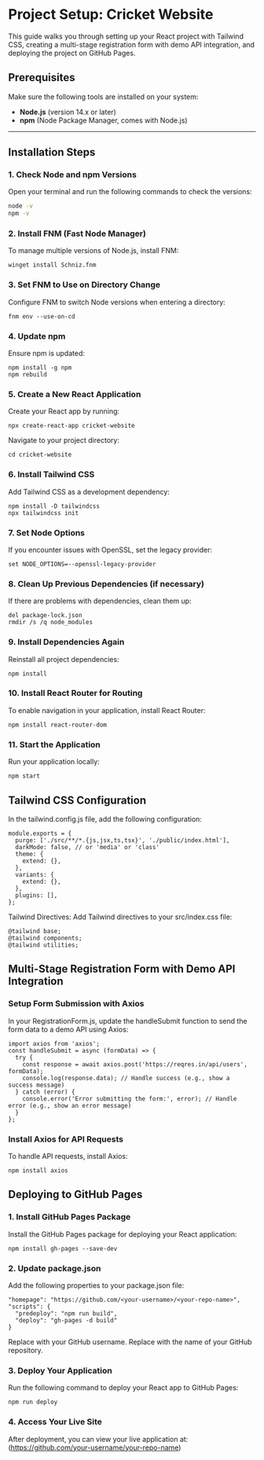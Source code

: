 # Project Setup: Cricket Website

This guide walks you through setting up your React project with Tailwind CSS, creating a multi-stage registration form with demo API integration, and deploying the project on GitHub Pages.

## Prerequisites
Make sure the following tools are installed on your system:

- **Node.js** (version 14.x or later)
- **npm** (Node Package Manager, comes with Node.js)

---

## Installation Steps

### 1. Check Node and npm Versions

Open your terminal and run the following commands to check the versions:

```bash
node -v
npm -v
```
### 2. Install FNM (Fast Node Manager)
To manage multiple versions of Node.js, install FNM:
```
winget install Schniz.fnm
```
### 3. Set FNM to Use on Directory Change
Configure FNM to switch Node versions when entering a directory:
```
fnm env --use-on-cd
```
### 4. Update npm
Ensure npm is updated:
```
npm install -g npm
npm rebuild
```
### 5. Create a New React Application
Create your React app by running:
```
npx create-react-app cricket-website
```
Navigate to your project directory:
```
cd cricket-website
```
### 6. Install Tailwind CSS
Add Tailwind CSS as a development dependency:
```
npm install -D tailwindcss
npx tailwindcss init
```
### 7. Set Node Options
If you encounter issues with OpenSSL, set the legacy provider:
```
set NODE_OPTIONS=--openssl-legacy-provider
```
### 8. Clean Up Previous Dependencies (if necessary)
If there are problems with dependencies, clean them up:
```
del package-lock.json
rmdir /s /q node_modules
```
### 9. Install Dependencies Again
Reinstall all project dependencies:
```
npm install
```
### 10. Install React Router for Routing
To enable navigation in your application, install React Router:
```
npm install react-router-dom
```
### 11. Start the Application
Run your application locally:
```
npm start
```

## Tailwind CSS Configuration
In the tailwind.config.js file, add the following configuration:
```
module.exports = {
  purge: ['./src/**/*.{js,jsx,ts,tsx}', './public/index.html'],
  darkMode: false, // or 'media' or 'class'
  theme: {
    extend: {},
  },
  variants: {
    extend: {},
  },
  plugins: [],
};
```
Tailwind Directives:
Add Tailwind directives to your src/index.css file:
```
@tailwind base;
@tailwind components;
@tailwind utilities;
```
## Multi-Stage Registration Form with Demo API Integration
### Setup Form Submission with Axios
In your RegistrationForm.js, update the handleSubmit function to send the form data to a demo API using Axios:
```
import axios from 'axios';
const handleSubmit = async (formData) => {
  try {
    const response = await axios.post('https://reqres.in/api/users', formData);
    console.log(response.data); // Handle success (e.g., show a success message)
  } catch (error) {
    console.error('Error submitting the form:', error); // Handle error (e.g., show an error message)
  }
};
```
### Install Axios for API Requests
To handle API requests, install Axios:
```
npm install axios
```

## Deploying to GitHub Pages
### 1. Install GitHub Pages Package
Install the GitHub Pages package for deploying your React application:
```
npm install gh-pages --save-dev
```
### 2. Update package.json
Add the following properties to your package.json file:
```
"homepage": "https://github.com/<your-username>/<your-repo-name>",
"scripts": {
  "predeploy": "npm run build",
  "deploy": "gh-pages -d build"
}
```
Replace <your-username> with your GitHub username.
Replace <your-repo-name> with the name of your GitHub repository.
### 3. Deploy Your Application
Run the following command to deploy your React app to GitHub Pages:
```
npm run deploy
```
### 4. Access Your Live Site
After deployment, you can view your live application at:
(https://github.com/your-username/your-repo-name)
